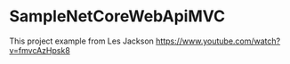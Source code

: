 # SampleNetCoreWebApiMVC
This project example from Les Jackson https://www.youtube.com/watch?v=fmvcAzHpsk8
